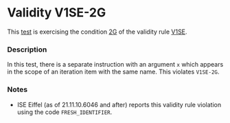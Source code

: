 # Validity V1SE-2G

This [test](.) is exercising the condition [2G](../Readme.md) of the validity rule [V1SE](../../v1se/Readme.md).

### Description

In this test, there is a separate instruction with an argument `x` which appears in the scope of an iteration item with the same name. This violates `V1SE-2G`.

### Notes

* ISE Eiffel (as of 21.11.10.6046 and after) reports this validity rule violation using the code `FRESH_IDENTIFIER`.
